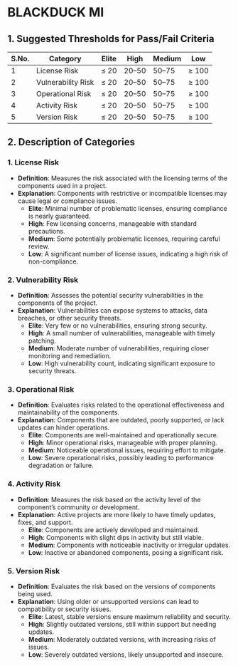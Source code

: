 # BLACKDUCK MI

## 1. Suggested Thresholds for Pass/Fail Criteria

| S.No. | Category            | Elite        | High          | Medium        | Low            |
|-------|---------------------|--------------|---------------|---------------|----------------|
| 1     | License Risk        | ≤ 20         | 20–50         | 50–75         | ≥ 100          |
| 2     | Vulnerability Risk  | ≤ 20         | 20–50         | 50–75         | ≥ 100          |
| 3     | Operational Risk    | ≤ 20         | 20–50         | 50–75         | ≥ 100          |
| 4     | Activity Risk       | ≤ 20         | 20–50         | 50–75         | ≥ 100          |
| 5     | Version Risk        | ≤ 20         | 20–50         | 50–75         | ≥ 100          |

## 2. Description of Categories

### 1. License Risk
- **Definition**: Measures the risk associated with the licensing terms of the components used in a project.
- **Explanation**: Components with restrictive or incompatible licenses may cause legal or compliance issues.
  - **Elite**: Minimal number of problematic licenses, ensuring compliance is nearly guaranteed.
  - **High**: Few licensing concerns, manageable with standard precautions.
  - **Medium**: Some potentially problematic licenses, requiring careful review.
  - **Low**: A significant number of license issues, indicating a high risk of non-compliance.

### 2. Vulnerability Risk
- **Definition**: Assesses the potential security vulnerabilities in the components of the project.
- **Explanation**: Vulnerabilities can expose systems to attacks, data breaches, or other security threats.
  - **Elite**: Very few or no vulnerabilities, ensuring strong security.
  - **High**: A small number of vulnerabilities, manageable with timely patching.
  - **Medium**: Moderate number of vulnerabilities, requiring closer monitoring and remediation.
  - **Low**: High vulnerability count, indicating significant exposure to security threats.

### 3. Operational Risk
- **Definition**: Evaluates risks related to the operational effectiveness and maintainability of the components.
- **Explanation**: Components that are outdated, poorly supported, or lack updates can hinder operations.
  - **Elite**: Components are well-maintained and operationally secure.
  - **High**: Minor operational risks, manageable with proper planning.
  - **Medium**: Noticeable operational issues, requiring effort to mitigate.
  - **Low**: Severe operational risks, possibly leading to performance degradation or failure.

### 4. Activity Risk
- **Definition**: Measures the risk based on the activity level of the component’s community or development.
- **Explanation**: Active projects are more likely to have timely updates, fixes, and support.
  - **Elite**: Components are actively developed and maintained.
  - **High**: Components with slight dips in activity but still viable.
  - **Medium**: Components with noticeable inactivity or irregular updates.
  - **Low**: Inactive or abandoned components, posing a significant risk.

### 5. Version Risk
- **Definition**: Evaluates the risk based on the versions of components being used.
- **Explanation**: Using older or unsupported versions can lead to compatibility or security issues.
  - **Elite**: Latest, stable versions ensure maximum reliability and security.
  - **High**: Slightly outdated versions, still within support but needing updates.
  - **Medium**: Moderately outdated versions, with increasing risks of issues.
  - **Low**: Severely outdated versions, likely unsupported and insecure.
